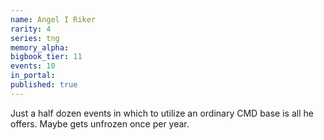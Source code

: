 ```yaml
---
name: Angel I Riker
rarity: 4
series: tng
memory_alpha:
bigbook_tier: 11
events: 10
in_portal:
published: true
---
```


Just a half dozen events in which to utilize an ordinary CMD base is all he offers. Maybe gets unfrozen once per year.
